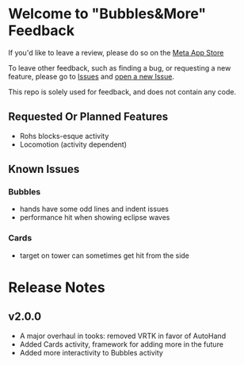 # Welcome to "Bubbles&More" Feedback

If you'd like to leave a review, please do so on the [Meta App Store](https://www.meta.com/experiences/4335792166473090/)

To leave other feedback, such as finding a bug, or requesting a new feature, please go to [Issues](https://github.com/hawkwood/fdbk-bam/issues) and [open a new Issue](https://github.com/hawkwood/fdbk-bam/issues/new). 

This repo is solely used for feedback, and does not contain any code.

## Requested Or Planned Features
- Rohs blocks-esque activity
- Locomotion (activity dependent)

## Known Issues
### Bubbles
- hands have some odd lines and indent issues
- performance hit when showing eclipse waves

### Cards
- target on tower can sometimes get hit from the side

# Release Notes 
## v2.0.0
- A major overhaul in tooks: removed VRTK in favor of AutoHand
- Added Cards activity, framework for adding more in the future
- Added more interactivity to Bubbles activity
